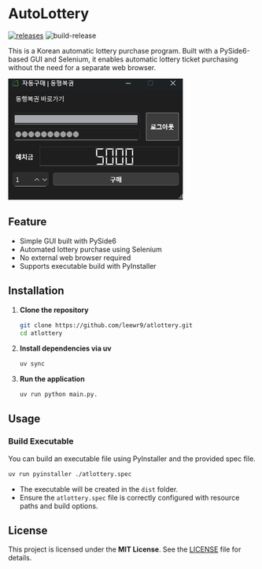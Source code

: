 # AutoLottery

[![releases](https://img.shields.io/github/v/release/leewr9/atlottery)](https://github.com/leewr9/atlottery/releases)
![build-release](https://github.com/leewr9/atlottery/actions/workflows/build-release.yml/badge.svg)

This is a Korean automatic lottery purchase program. Built with a PySide6-based GUI and Selenium, it enables automatic lottery ticket purchasing without the need for a separate web browser.

![main](resources/main.png)

## Feature

- Simple GUI built with PySide6
- Automated lottery purchase using Selenium
- No external web browser required
- Supports executable build with PyInstaller

## Installation

1. **Clone the repository**

   ```bash
   git clone https://github.com/leewr9/atlottery.git
   cd atlottery
   ```

2. **Install dependencies via uv**

   ```bash
   uv sync
   ```

3. **Run the application**

   ```bash
   uv run python main.py.
   ```

## Usage

### Build Executable

You can build an executable file using PyInstaller and the provided spec file.

```bash
uv run pyinstaller ./atlottery.spec
```

- The executable will be created in the `dist` folder.
- Ensure the `atlottery.spec` file is correctly configured with resource paths and build options.

## License

This project is licensed under the **MIT License**. See the [LICENSE](LICENSE) file for details.
